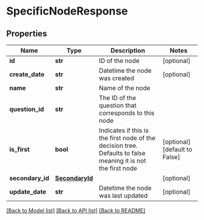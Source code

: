 # SpecificNodeResponse

## Properties
Name | Type | Description | Notes
------------ | ------------- | ------------- | -------------
**id** | **str** | ID of the node | [optional] 
**create_date** | **str** | Datetime the node was created | [optional] 
**name** | **str** | Name of the node | 
**question_id** | **str** | The ID of the question that corresponds to this node | 
**is_first** | **bool** | Indicates if this is the first node of the decision tree. Defaults to false meaning it is not the first node | [optional] [default to False]
**secondary_id** | [**SecondaryId**](SecondaryId.md) |  | [optional] 
**update_date** | **str** | Datetime the node was last updated | [optional] 

[[Back to Model list]](../README.md#documentation-for-models) [[Back to API list]](../README.md#documentation-for-api-endpoints) [[Back to README]](../README.md)


